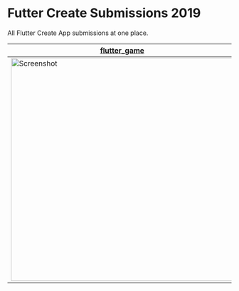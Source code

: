 


# Futter Create Submissions 2019
All Flutter Create App submissions at one place.

  | [flutter_game](https://github.com/rajajain08/flutter_game) | [Typer](https://github.com/Rhymond/flutter-create) | [Flutter Widget Quiz](https://github.com/mono0926/widget-quiz)
|--|--|--|
<img src="https://github.com/rajajain08/flutter_game/blob/flare_intigration/screenshots/sf12.gif" height="500" alt="Screenshot"/> | <img src="https://github.com/Rhymond/flutter-create/blob/master/previ.gif" height="500" alt="Screenshot"/> | <img src="https://github.com/mono0926/widget-quiz/blob/master/screenshots/quiz.gif" height="500" alt="Screenshot"/>


